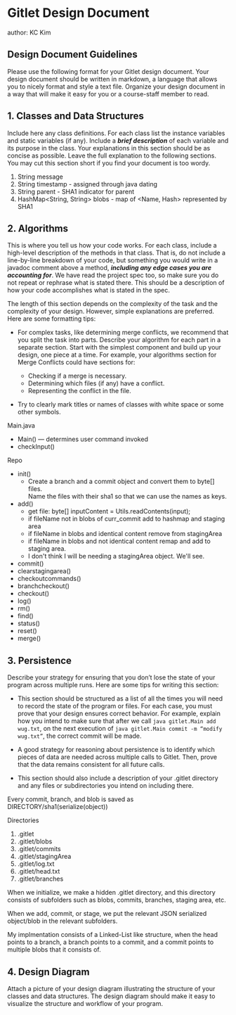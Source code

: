 # Gitlet Design Document
author: KC Kim

## Design Document Guidelines

Please use the following format for your Gitlet design document. Your design
document should be written in markdown, a language that allows you to nicely 
format and style a text file. Organize your design document in a way that 
will make it easy for you or a course-staff member to read.  

## 1. Classes and Data Structures

Include here any class definitions. For each class list the instance
variables and static variables (if any). Include a ***brief description***
of each variable and its purpose in the class. Your explanations in
this section should be as concise as possible. Leave the full
explanation to the following sections. You may cut this section short
if you find your document is too wordy.

1. String message
2. String timestamp - assigned through java dating
3. String parent - SHA1 indicator for parent
4. HashMap<String, String> blobs - map of <Name, Hash> represented by SHA1

## 2. Algorithms

This is where you tell us how your code works. For each class, include
a high-level description of the methods in that class. That is, do not
include a line-by-line breakdown of your code, but something you would
write in a javadoc comment above a method, ***including any edge cases
you are accounting for***. We have read the project spec too, so make
sure you do not repeat or rephrase what is stated there.  This should
be a description of how your code accomplishes what is stated in the
spec.


The length of this section depends on the complexity of the task and
the complexity of your design. However, simple explanations are
preferred. Here are some formatting tips:

* For complex tasks, like determining merge conflicts, we recommend
  that you split the task into parts. Describe your algorithm for each
  part in a separate section. Start with the simplest component and
  build up your design, one piece at a time. For example, your
  algorithms section for Merge Conflicts could have sections for:

   * Checking if a merge is necessary.
   * Determining which files (if any) have a conflict.
   * Representing the conflict in the file.
  
* Try to clearly mark titles or names of classes with white space or
  some other symbols.

Main.java
- Main() — determines user command invoked
- checkInput()

Repo
- init()
  - Create a branch and a commit object and convert them to byte[] files. \
    Name the files with their sha1 so that we can use the names as keys.
- add()
  -  get file: byte[] inputContent = Utils.readContents(input);
    - if fileName not in blobs of curr_commit add to hashmap and staging area
    - if fileName in blobs and identical content remove from stagingArea
    - if fileName in blobs and not identical content remap and add to staging area.
  - I don't think I will be needing a stagingArea object. We'll see.
- commit()
- clearstagingarea()
- checkoutcommands()
- branchcheckout()
- checkout()
- log()
- rm()
- find()
- status()
- reset()
- merge()
## 3. Persistence

Describe your strategy for ensuring that you don’t lose the state of your program
across multiple runs. Here are some tips for writing this section:

* This section should be structured as a list of all the times you
  will need to record the state of the program or files. For each
  case, you must prove that your design ensures correct behavior. For
  example, explain how you intend to make sure that after we call
       `java gitlet.Main add wug.txt`,
  on the next execution of
       `java gitlet.Main commit -m “modify wug.txt”`, 
  the correct commit will be made.
  
* A good strategy for reasoning about persistence is to identify which
  pieces of data are needed across multiple calls to Gitlet. Then,
  prove that the data remains consistent for all future calls.
  
* This section should also include a description of your .gitlet
  directory and any files or subdirectories you intend on including
  there.

Every commit, branch, and blob is saved as DIRECTORY/sha1(serialize(object))

Directories
1. .gitlet
2. .gitlet/blobs
3. .gitlet/commits
4. .gitlet/stagingArea
5. .gitlet/log.txt
6. .gitlet/head.txt
7. .gitlet/branches

When we initialize, we make a hidden .gitlet directory, and this directory consists of subfolders such as blobs, commits, branches, staging area, etc.

When we add, commit, or stage, we put the relevant JSON serialized object/blob in the relevant subfolders.

My implmentation consists of a Linked-List like structure, when the head points to a branch, a branch points to a commit, and a commit points to multiple blobs that it consists of.

## 4. Design Diagram

Attach a picture of your design diagram illustrating the structure of your
classes and data structures. The design diagram should make it easy to 
visualize the structure and workflow of your program.

